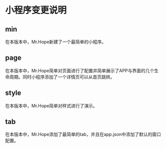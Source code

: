 # 小程序变更说明

## min

在本版本中，Mr.Hope新建了一个最简单的小程序。

## page

在本版本中，Mr.Hope简单对页面进行了配置并简单展示了APP与界面的几个生命周期。同时小程序添加了一个详情页可以从首页跳转。

## style

在本版本中，Mr.Hope简单对样式进行了演示。

## tab

在本版本中，Mr.Hope添加了最简单的tab，并且在app.json中添加了默认的窗口配置。
